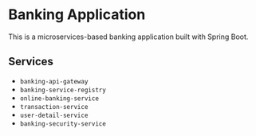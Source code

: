 # Banking Application

This is a microservices-based banking application built with Spring Boot.

## Services
- `banking-api-gateway`
- `banking-service-registry`
- `online-banking-service`
- `transaction-service`
- `user-detail-service`
- `banking-security-service`
